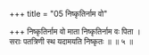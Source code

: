 +++
title = "05 निष्कृतिर्नाम वो"

+++
निष्कृतिर्नाम वो माता निष्कृतिर्नाम वः पिता ।  
सराः पतत्रिणी स्थ यदामयति निष्कृतः ॥ ॥ ५ ॥